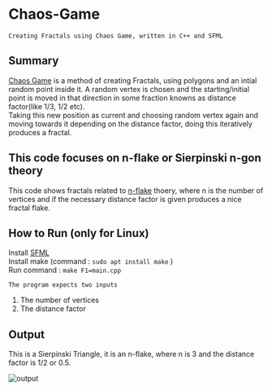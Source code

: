 # Chaos-Game
```
Creating Fractals using Chaos Game, written in C++ and SFML
```

## Summary

[Chaos Game](https://en.wikipedia.org/wiki/Chaos_game) is a method of creating Fractals, using polygons and an intial random point inside it. A random vertex is chosen and the starting/initial point is moved in that direction in some fraction knowns as distance factor(like 1/3, 1/2 etc). <br /> 
Taking this new position as current and choosing random vertex again and moving towards it depending on the distance factor, doing this iteratively produces a fractal.


## This code focuses on n-flake or Sierpinski n-gon theory

This code shows fractals related to [n-flake](https://en.wikipedia.org/wiki/N-flake) thoery, where n is the number of vertices and if the necessary distance factor is given produces a nice fractal flake.

## How to Run (only for Linux)

Install [SFML](https://www.sfml-dev.org/tutorials/2.5/start-linux.php) <br />
Install make (command : ```sudo apt install make``` ) <br />
Run command : ```make F1=main.cpp```

```The program expects two inputs``` <br />
1. The number of vertices
2. The distance factor


## Output

This is a Sierpinski Triangle, it is an n-flake, where n is 3 and the distance factor is 1/2 or 0.5.

![output](https://raw.githubusercontent.com/abhaMore/Chaos-Game/master/Triangle.gif)



